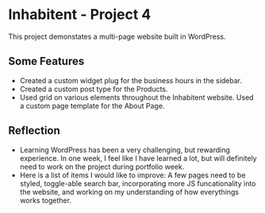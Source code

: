 # Inhabitent - Project 4

This project demonstates a multi-page website built in WordPress.

## Some Features 

- Created a custom widget plug for the business hours in the sidebar.
- Created a custom post type for the Products.
- Used grid on various elements throughout the Inhabitent website. 
Used a custom page template for the About Page. 

## Reflection 

- Learning WordPress has been a very challenging, but rewarding experience. In one week, I feel like I have learned a lot, but will definitely need to work on the project during portfolio week. 
- Here is a list of items I would like to improve: A few pages need to be styled, toggle-able search bar, incorporating more JS funcationality into the website, and working on my understanding of how everythings works together. 
